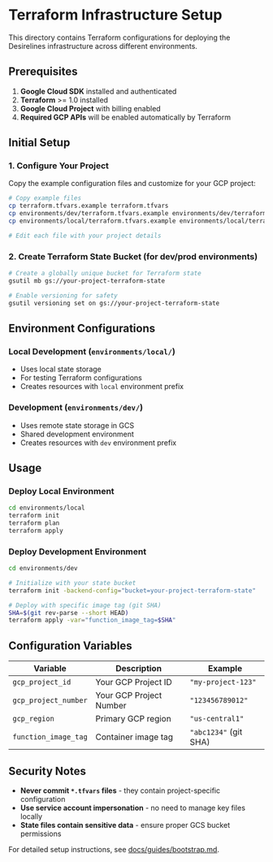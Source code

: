 # Terraform Infrastructure Setup

This directory contains Terraform configurations for deploying the Desirelines infrastructure across different environments.

## Prerequisites

1. **Google Cloud SDK** installed and authenticated
2. **Terraform** >= 1.0 installed
3. **Google Cloud Project** with billing enabled
4. **Required GCP APIs** will be enabled automatically by Terraform

## Initial Setup

### 1. Configure Your Project

Copy the example configuration files and customize for your GCP project:

```bash
# Copy example files
cp terraform.tfvars.example terraform.tfvars
cp environments/dev/terraform.tfvars.example environments/dev/terraform.tfvars
cp environments/local/terraform.tfvars.example environments/local/terraform.tfvars

# Edit each file with your project details
```

### 2. Create Terraform State Bucket (for dev/prod environments)

```bash
# Create a globally unique bucket for Terraform state
gsutil mb gs://your-project-terraform-state

# Enable versioning for safety
gsutil versioning set on gs://your-project-terraform-state
```

## Environment Configurations

### Local Development (`environments/local/`)
- Uses local state storage
- For testing Terraform configurations
- Creates resources with `local` environment prefix

### Development (`environments/dev/`)
- Uses remote state storage in GCS
- Shared development environment
- Creates resources with `dev` environment prefix

## Usage

### Deploy Local Environment
```bash
cd environments/local
terraform init
terraform plan
terraform apply
```

### Deploy Development Environment
```bash
cd environments/dev

# Initialize with your state bucket
terraform init -backend-config="bucket=your-project-terraform-state"

# Deploy with specific image tag (git SHA)
SHA=$(git rev-parse --short HEAD)
terraform apply -var="function_image_tag=$SHA"
```

## Configuration Variables

| Variable | Description | Example |
|----------|-------------|---------|
| `gcp_project_id` | Your GCP Project ID | `"my-project-123"` |
| `gcp_project_number` | Your GCP Project Number | `"123456789012"` |
| `gcp_region` | Primary GCP region | `"us-central1"` |
| `function_image_tag` | Container image tag | `"abc1234"` (git SHA) |

## Security Notes

- **Never commit `*.tfvars` files** - they contain project-specific configuration
- **Use service account impersonation** - no need to manage key files locally
- **State files contain sensitive data** - ensure proper GCS bucket permissions

For detailed setup instructions, see [docs/guides/bootstrap.md](../docs/guides/bootstrap.md).
